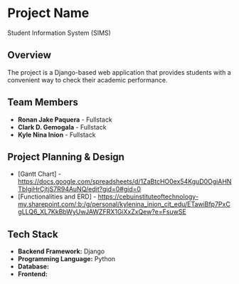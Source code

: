 # Project Name
Student Information System (SIMS)

## Overview
The project is a Django-based web application that provides students with a convenient way to check their academic performance. 

## Team Members
- **Ronan Jake Paquera** - Fullstack 
- **Clark D. Gemogala** - Fullstack
- **Kyle Nina Inion** - Fullstack

## Project Planning & Design
- [Gantt Chart] - https://docs.google.com/spreadsheets/d/1ZaBtcHO0ex54KguD0OgiAHNTbIgiHrCjtjS7R94AuNQ/edit?gid=0#gid=0
- [Functionalities and ERD] - https://cebuinstituteoftechnology-my.sharepoint.com/:b:/g/personal/kylenina_inion_cit_edu/ETawiBfp7PxCgLLQ6_XL7KkBbWyUwJAWZFRX1GiXxZxQew?e=FsuwSE

## Tech Stack
- **Backend Framework:** Django
- **Programming Language:** Python
- **Database:** 
- **Frontend:** 
